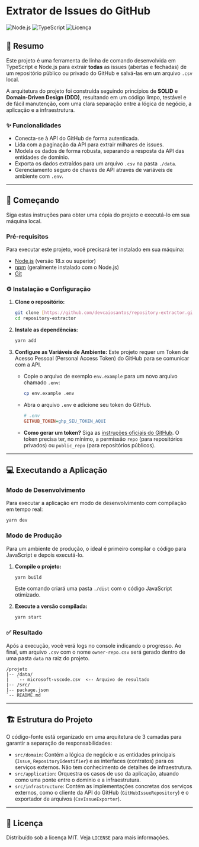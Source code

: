 # Extrator de Issues do GitHub

![Node.js](https://img.shields.io/badge/Node.js-18%2B-blue?style=for-the-badge&logo=node.js)
![TypeScript](https://img.shields.io/badge/TypeScript-5.x-blue?style=for-the-badge&logo=typescript)
![Licença](https://img.shields.io/badge/Licen%C3%A7a-MIT-green?style=for-the-badge)

## 📄 Resumo

Este projeto é uma ferramenta de linha de comando desenvolvida em TypeScript e Node.js para extrair **todas** as issues (abertas e fechadas) de um repositório público ou privado do GitHub e salvá-las em um arquivo `.csv` local.

A arquitetura do projeto foi construída seguindo princípios de **SOLID** e **Domain-Driven Design (DDD)**, resultando em um código limpo, testável e de fácil manutenção, com uma clara separação entre a lógica de negócio, a aplicação e a infraestrutura.

### ✨ Funcionalidades

- Conecta-se à API do GitHub de forma autenticada.
- Lida com a paginação da API para extrair milhares de issues.
- Modela os dados de forma robusta, separando a resposta da API das entidades de domínio.
- Exporta os dados extraídos para um arquivo `.csv` na pasta `./data`.
- Gerenciamento seguro de chaves de API através de variáveis de ambiente com `.env`.

---

## 🚀 Começando

Siga estas instruções para obter uma cópia do projeto e executá-lo em sua máquina local.

### Pré-requisitos

Para executar este projeto, você precisará ter instalado em sua máquina:

- [Node.js](https://nodejs.org/) (versão 18.x ou superior)
- [npm](https://www.npmjs.com/) (geralmente instalado com o Node.js)
- [Git](https://git-scm.com/)

### ⚙️ Instalação e Configuração

1.  **Clone o repositório:**

    ```bash
    git clone [https://github.com/devcaiosantos/repository-extractor.git](https://github.com/devcaiosantos/repository-extractor.git)
    cd repository-extractor
    ```

2.  **Instale as dependências:**

    ```bash
    yarn add
    ```

3.  **Configure as Variáveis de Ambiente:**
    Este projeto requer um Token de Acesso Pessoal (Personal Access Token) do GitHub para se comunicar com a API.

    - Copie o arquivo de exemplo `env.example` para um novo arquivo chamado `.env`:
      ```bash
      cp env.example .env
      ```
    - Abra o arquivo `.env` e adicione seu token do GitHub.
      ```ini
      # .env
      GITHUB_TOKEN=ghp_SEU_TOKEN_AQUI
      ```
    - **Como gerar um token?** Siga as [instruções oficiais do GitHub](https://docs.github.com/pt/authentication/keeping-your-account-and-data-secure/managing-your-personal-access-tokens). O token precisa ter, no mínimo, a permissão `repo` (para repositórios privados) ou `public_repo` (para repositórios públicos).

---

## 💻 Executando a Aplicação

### Modo de Desenvolvimento

Para executar a aplicação em modo de desenvolvimento com compilação em tempo real:

```bash
yarn dev
```

### Modo de Produção

Para um ambiente de produção, o ideal é primeiro compilar o código para JavaScript e depois executá-lo.

1.  **Compile o projeto:**

    ```bash
    yarn build
    ```

    Este comando criará uma pasta `./dist` com o código JavaScript otimizado.

2.  **Execute a versão compilada:**
    ```bash
    yarn start
    ```

### ✅ Resultado

Após a execução, você verá logs no console indicando o progresso. Ao final, um arquivo `.csv` com o nome `owner-repo.csv` será gerado dentro de uma pasta `data` na raiz do projeto.

```
/projeto
|-- /data/
|   `-- microsoft-vscode.csv  <-- Arquivo de resultado
|-- /src/
|-- package.json
`-- README.md
```

---

## 🏗️ Estrutura do Projeto

O código-fonte está organizado em uma arquitetura de 3 camadas para garantir a separação de responsabilidades:

- `src/domain`: Contém a lógica de negócio e as entidades principais (`Issue`, `RepositoryIdentifier`) e as interfaces (contratos) para os serviços externos. Não tem conhecimento de detalhes de infraestrutura.
- `src/application`: Orquestra os casos de uso da aplicação, atuando como uma ponte entre o domínio e a infraestrutura.
- `src/infrastructure`: Contém as implementações concretas dos serviços externos, como o cliente da API do GitHub (`GitHubIssueRepository`) e o exportador de arquivos (`CsvIssueExporter`).

---

## 📜 Licença

Distribuído sob a licença MIT. Veja `LICENSE` para mais informações.
